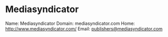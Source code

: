 
# Mediasyndicator

Name: Mediasyndicator
Domain: mediasyndicator.com
Home: http://www.mediasyndicator.com/
Email: publishers@mediasyndicator.com
